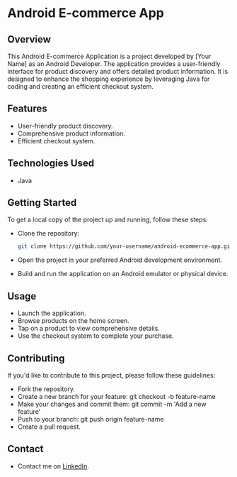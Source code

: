 # Android E-commerce App

## Overview

This Android E-commerce Application is a project developed by [Your Name] as an Android Developer. The application provides a user-friendly interface for product discovery and offers detailed product information. It is designed to enhance the shopping experience by leveraging Java for coding and creating an efficient checkout system.

## Features

- User-friendly product discovery.
- Comprehensive product information.
- Efficient checkout system.

## Technologies Used

- Java

## Getting Started

To get a local copy of the project up and running, follow these steps:

- Clone the repository:

   ```bash
   git clone https://github.com/your-username/android-ecommerce-app.git
- Open the project in your preferred Android development environment.
- Build and run the application on an Android emulator or physical device.

## Usage
- Launch the application.
- Browse products on the home screen.
- Tap on a product to view comprehensive details.
- Use the checkout system to complete your purchase.

## Contributing
If you'd like to contribute to this project, please follow these guidelines:

- Fork the repository.
- Create a new branch for your feature: git checkout -b feature-name
- Make your changes and commit them: git commit -m 'Add a new feature'
- Push to your branch: git push origin feature-name
- Create a pull request.

## Contact
- Contact me on [LinkedIn](https://www.linkedin.com/in/javadnaqvi57/).
